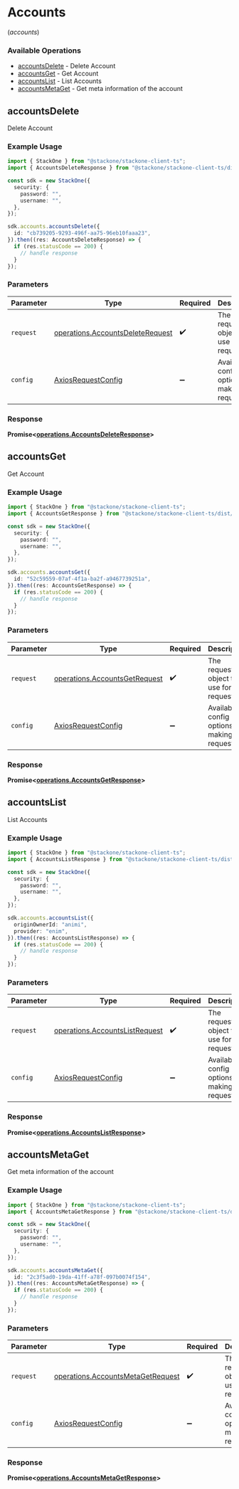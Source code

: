 # Accounts
(*accounts*)

### Available Operations

* [accountsDelete](#accountsdelete) - Delete Account
* [accountsGet](#accountsget) - Get Account
* [accountsList](#accountslist) - List Accounts
* [accountsMetaGet](#accountsmetaget) - Get meta information of the account

## accountsDelete

Delete Account

### Example Usage

```typescript
import { StackOne } from "@stackone/stackone-client-ts";
import { AccountsDeleteResponse } from "@stackone/stackone-client-ts/dist/sdk/models/operations";

const sdk = new StackOne({
  security: {
    password: "",
    username: "",
  },
});

sdk.accounts.accountsDelete({
  id: "cb739205-9293-496f-aa75-96eb10faaa23",
}).then((res: AccountsDeleteResponse) => {
  if (res.statusCode == 200) {
    // handle response
  }
});
```

### Parameters

| Parameter                                                                            | Type                                                                                 | Required                                                                             | Description                                                                          |
| ------------------------------------------------------------------------------------ | ------------------------------------------------------------------------------------ | ------------------------------------------------------------------------------------ | ------------------------------------------------------------------------------------ |
| `request`                                                                            | [operations.AccountsDeleteRequest](../../models/operations/accountsdeleterequest.md) | :heavy_check_mark:                                                                   | The request object to use for the request.                                           |
| `config`                                                                             | [AxiosRequestConfig](https://axios-http.com/docs/req_config)                         | :heavy_minus_sign:                                                                   | Available config options for making requests.                                        |


### Response

**Promise<[operations.AccountsDeleteResponse](../../models/operations/accountsdeleteresponse.md)>**


## accountsGet

Get Account

### Example Usage

```typescript
import { StackOne } from "@stackone/stackone-client-ts";
import { AccountsGetResponse } from "@stackone/stackone-client-ts/dist/sdk/models/operations";

const sdk = new StackOne({
  security: {
    password: "",
    username: "",
  },
});

sdk.accounts.accountsGet({
  id: "52c59559-07af-4f1a-ba2f-a9467739251a",
}).then((res: AccountsGetResponse) => {
  if (res.statusCode == 200) {
    // handle response
  }
});
```

### Parameters

| Parameter                                                                      | Type                                                                           | Required                                                                       | Description                                                                    |
| ------------------------------------------------------------------------------ | ------------------------------------------------------------------------------ | ------------------------------------------------------------------------------ | ------------------------------------------------------------------------------ |
| `request`                                                                      | [operations.AccountsGetRequest](../../models/operations/accountsgetrequest.md) | :heavy_check_mark:                                                             | The request object to use for the request.                                     |
| `config`                                                                       | [AxiosRequestConfig](https://axios-http.com/docs/req_config)                   | :heavy_minus_sign:                                                             | Available config options for making requests.                                  |


### Response

**Promise<[operations.AccountsGetResponse](../../models/operations/accountsgetresponse.md)>**


## accountsList

List Accounts

### Example Usage

```typescript
import { StackOne } from "@stackone/stackone-client-ts";
import { AccountsListResponse } from "@stackone/stackone-client-ts/dist/sdk/models/operations";

const sdk = new StackOne({
  security: {
    password: "",
    username: "",
  },
});

sdk.accounts.accountsList({
  originOwnerId: "animi",
  provider: "enim",
}).then((res: AccountsListResponse) => {
  if (res.statusCode == 200) {
    // handle response
  }
});
```

### Parameters

| Parameter                                                                        | Type                                                                             | Required                                                                         | Description                                                                      |
| -------------------------------------------------------------------------------- | -------------------------------------------------------------------------------- | -------------------------------------------------------------------------------- | -------------------------------------------------------------------------------- |
| `request`                                                                        | [operations.AccountsListRequest](../../models/operations/accountslistrequest.md) | :heavy_check_mark:                                                               | The request object to use for the request.                                       |
| `config`                                                                         | [AxiosRequestConfig](https://axios-http.com/docs/req_config)                     | :heavy_minus_sign:                                                               | Available config options for making requests.                                    |


### Response

**Promise<[operations.AccountsListResponse](../../models/operations/accountslistresponse.md)>**


## accountsMetaGet

Get meta information of the account

### Example Usage

```typescript
import { StackOne } from "@stackone/stackone-client-ts";
import { AccountsMetaGetResponse } from "@stackone/stackone-client-ts/dist/sdk/models/operations";

const sdk = new StackOne({
  security: {
    password: "",
    username: "",
  },
});

sdk.accounts.accountsMetaGet({
  id: "2c3f5ad0-19da-41ff-a78f-097b0074f154",
}).then((res: AccountsMetaGetResponse) => {
  if (res.statusCode == 200) {
    // handle response
  }
});
```

### Parameters

| Parameter                                                                              | Type                                                                                   | Required                                                                               | Description                                                                            |
| -------------------------------------------------------------------------------------- | -------------------------------------------------------------------------------------- | -------------------------------------------------------------------------------------- | -------------------------------------------------------------------------------------- |
| `request`                                                                              | [operations.AccountsMetaGetRequest](../../models/operations/accountsmetagetrequest.md) | :heavy_check_mark:                                                                     | The request object to use for the request.                                             |
| `config`                                                                               | [AxiosRequestConfig](https://axios-http.com/docs/req_config)                           | :heavy_minus_sign:                                                                     | Available config options for making requests.                                          |


### Response

**Promise<[operations.AccountsMetaGetResponse](../../models/operations/accountsmetagetresponse.md)>**


